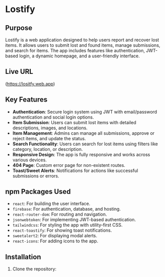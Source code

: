 # Lostify

## Purpose
Lostify is a web application designed to help users report and recover lost items. It allows users to submit lost and found items, manage submissions, and search for items. The app includes features like authentication, JWT-based login, a dynamic homepage, and a user-friendly interface.

## Live URL
(https://lositfy.web.app)

## Key Features
- **Authentication**: Secure login system using JWT with email/password authentication and social login options.
- **Item Submission**: Users can submit lost items with detailed descriptions, images, and locations.
- **Item Management**: Admins can manage all submissions, approve or reject items, and update the status.
- **Search Functionality**: Users can search for lost items using filters like category, location, or description.
- **Responsive Design**: The app is fully responsive and works across various devices.
- **404 Page**: Custom error page for non-existent routes.
- **Toast/Sweet Alerts**: Notifications for actions like successful submissions or errors.
  
## npm Packages Used
- `react`: For building the user interface.
- `firebase`: For authentication, database, and hosting.
- `react-router-dom`: For routing and navigation.
- `jsonwebtoken`: For implementing JWT-based authentication.
- `tailwindcss`: For styling the app with utility-first CSS.
- `react-toastify`: For showing toast notifications.
- `sweetalert2`: For displaying modal alerts.
- `react-icons`: For adding icons to the app.

## Installation
1. Clone the repository:
